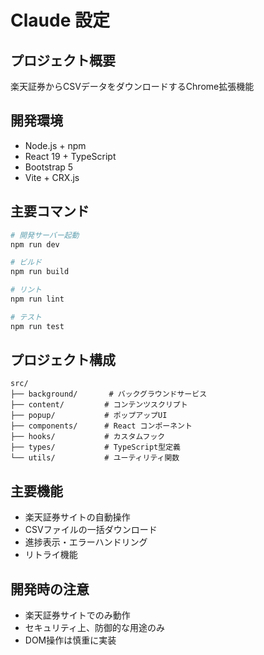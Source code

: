 # Claude 設定

## プロジェクト概要
楽天証券からCSVデータをダウンロードするChrome拡張機能

## 開発環境
- Node.js + npm
- React 19 + TypeScript
- Bootstrap 5
- Vite + CRX.js

## 主要コマンド
```bash
# 開発サーバー起動
npm run dev

# ビルド
npm run build

# リント
npm run lint

# テスト
npm run test
```

## プロジェクト構成
```
src/
├── background/       # バックグラウンドサービス
├── content/         # コンテンツスクリプト
├── popup/           # ポップアップUI
├── components/      # React コンポーネント
├── hooks/           # カスタムフック
├── types/           # TypeScript型定義
└── utils/           # ユーティリティ関数
```

## 主要機能
- 楽天証券サイトの自動操作
- CSVファイルの一括ダウンロード
- 進捗表示・エラーハンドリング
- リトライ機能

## 開発時の注意
- 楽天証券サイトでのみ動作
- セキュリティ上、防御的な用途のみ
- DOM操作は慎重に実装
